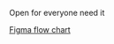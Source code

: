Open for everyone need it

[Figma flow chart](https://www.figma.com/file/Y4Fg90g42NAH7OeIOoBgRt/NETWORKING?type=whiteboard&node-id=0%3A1&t=7ocdiSnFpaOYRTVB-1)

